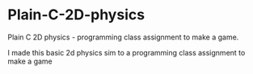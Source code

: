 # Plain-C-2D-physics
Plain C 2D physics - programming class assignment to make a game.

I made this basic 2d physics sim to a programming class assignment to make a game
